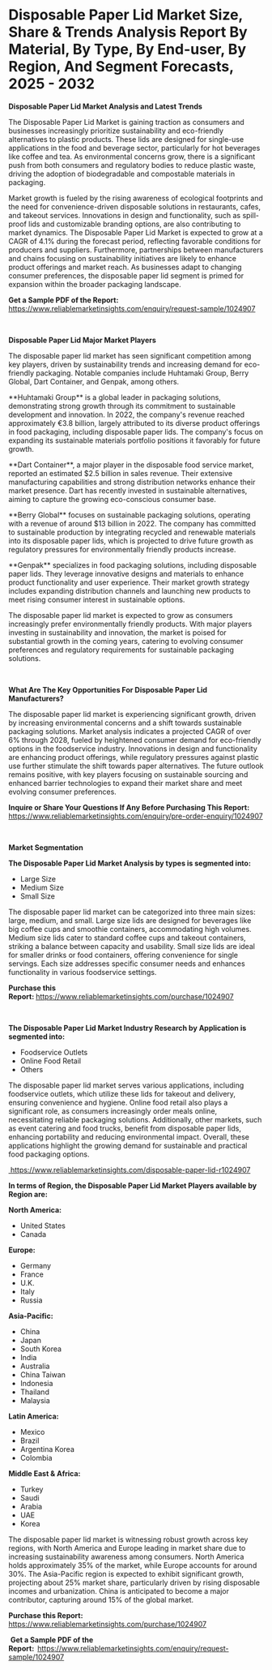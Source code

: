 <p><h1>Disposable Paper Lid Market Size, Share & Trends Analysis Report By Material, By Type, By End-user, By Region, And Segment Forecasts, 2025 - 2032</h1></p><p><strong>Disposable Paper Lid Market Analysis and Latest Trends</strong></p>
<p><p>The Disposable Paper Lid Market is gaining traction as consumers and businesses increasingly prioritize sustainability and eco-friendly alternatives to plastic products. These lids are designed for single-use applications in the food and beverage sector, particularly for hot beverages like coffee and tea. As environmental concerns grow, there is a significant push from both consumers and regulatory bodies to reduce plastic waste, driving the adoption of biodegradable and compostable materials in packaging.</p><p>Market growth is fueled by the rising awareness of ecological footprints and the need for convenience-driven disposable solutions in restaurants, cafes, and takeout services. Innovations in design and functionality, such as spill-proof lids and customizable branding options, are also contributing to market dynamics. The Disposable Paper Lid Market is expected to grow at a CAGR of 4.1% during the forecast period, reflecting favorable conditions for producers and suppliers. Furthermore, partnerships between manufacturers and chains focusing on sustainability initiatives are likely to enhance product offerings and market reach. As businesses adapt to changing consumer preferences, the disposable paper lid segment is primed for expansion within the broader packaging landscape.</p></p>
<p><strong>Get a Sample PDF of the Report:&nbsp;</strong> <a href="https://www.reliablemarketinsights.com/enquiry/request-sample/1024907?utm_campaign=3715&utm_medium=2&utm_source=Github&utm_content=ia&utm_term=18042025&utm_id=disposable-paper-lid">https://www.reliablemarketinsights.com/enquiry/request-sample/1024907</a></p>
<p>&nbsp;</p>
<p><strong>Disposable Paper Lid Major Market Players</strong></p>
<p><p>The disposable paper lid market has seen significant competition among key players, driven by sustainability trends and increasing demand for eco-friendly packaging. Notable companies include Huhtamaki Group, Berry Global, Dart Container, and Genpak, among others.</p><p>**Huhtamaki Group** is a global leader in packaging solutions, demonstrating strong growth through its commitment to sustainable development and innovation. In 2022, the company's revenue reached approximately €3.8 billion, largely attributed to its diverse product offerings in food packaging, including disposable paper lids. The company's focus on expanding its sustainable materials portfolio positions it favorably for future growth.</p><p>**Dart Container**, a major player in the disposable food service market, reported an estimated $2.5 billion in sales revenue. Their extensive manufacturing capabilities and strong distribution networks enhance their market presence. Dart has recently invested in sustainable alternatives, aiming to capture the growing eco-conscious consumer base.</p><p>**Berry Global** focuses on sustainable packaging solutions, operating with a revenue of around $13 billion in 2022. The company has committed to sustainable production by integrating recycled and renewable materials into its disposable paper lids, which is projected to drive future growth as regulatory pressures for environmentally friendly products increase.</p><p>**Genpak** specializes in food packaging solutions, including disposable paper lids. They leverage innovative designs and materials to enhance product functionality and user experience. Their market growth strategy includes expanding distribution channels and launching new products to meet rising consumer interest in sustainable options.</p><p>The disposable paper lid market is expected to grow as consumers increasingly prefer environmentally friendly products. With major players investing in sustainability and innovation, the market is poised for substantial growth in the coming years, catering to evolving consumer preferences and regulatory requirements for sustainable packaging solutions.</p></p>
<p>&nbsp;</p>
<p><strong>What Are The Key Opportunities For Disposable Paper Lid Manufacturers?</strong></p>
<p><p>The disposable paper lid market is experiencing significant growth, driven by increasing environmental concerns and a shift towards sustainable packaging solutions. Market analysis indicates a projected CAGR of over 6% through 2028, fueled by heightened consumer demand for eco-friendly options in the foodservice industry. Innovations in design and functionality are enhancing product offerings, while regulatory pressures against plastic use further stimulate the shift towards paper alternatives. The future outlook remains positive, with key players focusing on sustainable sourcing and enhanced barrier technologies to expand their market share and meet evolving consumer preferences.</p></p>
<p><strong>Inquire or Share Your Questions If Any Before Purchasing This Report:</strong> <a href="https://www.reliablemarketinsights.com/enquiry/pre-order-enquiry/1024907?utm_campaign=3715&utm_medium=2&utm_source=Github&utm_content=ia&utm_term=18042025&utm_id=disposable-paper-lid">https://www.reliablemarketinsights.com/enquiry/pre-order-enquiry/1024907</a></p>
<p>&nbsp;</p>
<p><strong>Market Segmentation</strong></p>
<p><strong>The Disposable Paper Lid Market Analysis by types is segmented into:</strong></p>
<p><ul><li>Large Size</li><li>Medium Size</li><li>Small Size</li></ul></p>
<p><p>The disposable paper lid market can be categorized into three main sizes: large, medium, and small. Large size lids are designed for beverages like big coffee cups and smoothie containers, accommodating high volumes. Medium size lids cater to standard coffee cups and takeout containers, striking a balance between capacity and usability. Small size lids are ideal for smaller drinks or food containers, offering convenience for single servings. Each size addresses specific consumer needs and enhances functionality in various foodservice settings.</p></p>
<p><strong>Purchase this Report:&nbsp;</strong><a href="https://www.reliablemarketinsights.com/purchase/1024907?utm_campaign=3715&utm_medium=2&utm_source=Github&utm_content=ia&utm_term=18042025&utm_id=disposable-paper-lid">https://www.reliablemarketinsights.com/purchase/1024907</a></p>
<p>&nbsp;</p>
<p><strong>The Disposable Paper Lid Market Industry Research by Application is segmented into:</strong></p>
<p><ul><li>Foodservice Outlets</li><li>Online Food Retail</li><li>Others</li></ul></p>
<p><p>The disposable paper lid market serves various applications, including foodservice outlets, which utilize these lids for takeout and delivery, ensuring convenience and hygiene. Online food retail also plays a significant role, as consumers increasingly order meals online, necessitating reliable packaging solutions. Additionally, other markets, such as event catering and food trucks, benefit from disposable paper lids, enhancing portability and reducing environmental impact. Overall, these applications highlight the growing demand for sustainable and practical food packaging options.</p></p>
<p><a href="https://www.reliablemarketinsights.com/disposable-paper-lid-r1024907?utm_campaign=3715&utm_medium=2&utm_source=Github&utm_content=ia&utm_term=18042025&utm_id=disposable-paper-lid">&nbsp;https://www.reliablemarketinsights.com/disposable-paper-lid-r1024907</a></p>
<p><strong>In terms of Region, the Disposable Paper Lid Market Players available by Region are:</strong></p>
<p>
    <p> <strong> North America: </strong>
        <ul>
            <li>United States</li>
            <li>Canada</li>
        </ul>
        </p> 
    <p> <strong> Europe: </strong>
        <ul>
            <li>Germany</li>
            <li>France</li>
            <li>U.K.</li>
            <li>Italy</li>
            <li>Russia</li>
        </ul>
        </p> 
    <p> <strong> Asia-Pacific: </strong>
        <ul>
            <li>China</li>
            <li>Japan</li>
            <li>South Korea</li>
            <li>India</li>
            <li>Australia</li>
            <li>China Taiwan</li>
            <li>Indonesia</li>
            <li>Thailand</li>
            <li>Malaysia</li>
        </ul>
        </p> 
    <p> <strong> Latin America: </strong>
        <ul>
            <li>Mexico</li>
            <li>Brazil</li>
            <li>Argentina Korea</li>
            <li>Colombia</li>
        </ul>
        </p> 
    <p> <strong> Middle East & Africa: </strong>
        <ul>
            <li>Turkey</li>
            <li>Saudi</li>
            <li>Arabia</li>
            <li>UAE</li>
            <li>Korea</li>
        </ul>
    </p>
    </p>
<p><p>The disposable paper lid market is witnessing robust growth across key regions, with North America and Europe leading in market share due to increasing sustainability awareness among consumers. North America holds approximately 35% of the market, while Europe accounts for around 30%. The Asia-Pacific region is expected to exhibit significant growth, projecting about 25% market share, particularly driven by rising disposable incomes and urbanization. China is anticipated to become a major contributor, capturing around 15% of the global market.</p></p>
<p><strong>Purchase this Report: </strong><a href="https://www.reliablemarketinsights.com/purchase/1024907?utm_campaign=3715&utm_medium=2&utm_source=Github&utm_content=ia&utm_term=18042025&utm_id=disposable-paper-lid">https://www.reliablemarketinsights.com/purchase/1024907</a></p>
<p>&nbsp;<strong>Get a Sample PDF of the Report:&nbsp;&nbsp;</strong><a href="https://www.reliablemarketinsights.com/enquiry/request-sample/1024907?utm_campaign=3715&utm_medium=2&utm_source=Github&utm_content=ia&utm_term=18042025&utm_id=disposable-paper-lid">https://www.reliablemarketinsights.com/enquiry/request-sample/1024907</a></p>
<p><strong></strong></p>
<p><p></p><p></p><p></p></p>